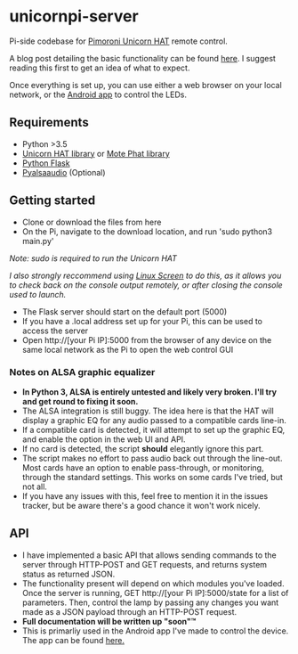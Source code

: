 # unicornpi-server
Pi-side codebase for [Pimoroni Unicorn HAT](https://shop.pimoroni.com/products/unicorn-hat) remote control.

A blog post detailing the basic functionality can be found [here](https://medium.com/@jtcollins/the-worlds-most-over-engineered-lamp-fc22cd65ae88). I suggest reading this first to get an idea of what to expect.

Once everything is set up, you can use either a web browser on your local network, or the [Android app](https://github.com/jtc42/unicornpi-android) to control the LEDs.

## Requirements
* Python >3.5
* [Unicorn HAT library](https://github.com/pimoroni/unicorn-hat) or [Mote Phat library](https://github.com/pimoroni/mote-phat)
* [Python Flask](http://flask.pocoo.org/)
* [Pyalsaaudio](https://pypi.python.org/pypi/pyalsaaudio) (Optional)

## Getting started
* Clone or download the files from here
* On the Pi, navigate to the download location, and run 'sudo python3 main.py'

*Note: sudo is required to run the Unicorn HAT*

*I also strongly reccommend using [Linux Screen](https://www.howtoforge.com/linux_screen) to do this, as it allows you to check back on the console output remotely, or after closing the console used to launch.*

* The Flask server should start on the default port (5000)
* If you have a .local address set up for your Pi, this can be used to access the server
* Open http://[your Pi IP]:5000 from the browser of any device on the same local network as the Pi to open the web control GUI

### Notes on ALSA graphic equalizer
* **In Python 3, ALSA is entirely untested and likely very broken. I'll try and get round to fixing it soon.**
* The ALSA integration is still buggy. The idea here is that the HAT will display a graphic EQ for any audio passed to a compatible cards line-in.
* If a compatible card is detected, it will attempt to set up the graphic EQ, and enable the option in the web UI and API.
* If no card is detected, the script **should** elegantly ignore this part.
* The script makes no effort to pass audio back out through the line-out. Most cards have an option to enable pass-through, or monitoring, through the standard settings. This works on some cards I've tried, but not all.
* If you have any issues with this, feel free to mention it in the issues tracker, but be aware there's a good chance it won't work nicely.

## API
* I have implemented a basic API that allows sending commands to the server through HTTP-POST and GET requests, and returns system status as returned JSON.
* The functionality present will depend on which modules you've loaded. Once the server is running, GET http://[your Pi IP]:5000/state for a list of parameters. Then, control the lamp by passing any changes you want made as a JSON payload through an HTTP-POST request.
* **Full documentation will be written up "soon"™️**
* This is primarliy used in the Android app I've made to control the device. The app can be found [here.](https://github.com/jtc42/unicornpi-android)
